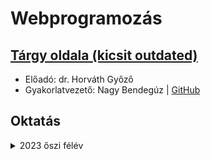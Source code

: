 # Webprogramozás

## [Tárgy oldala (kicsit outdated)](http://webprogramozas.inf.elte.hu/#!/subjects/webprog-pti)

- Előadó: dr. Horváth Győző
- Gyakorlatvezető: Nagy Bendegúz | [GitHub](https://github.com/nagybrandy)

## Oktatás
<details>
    <summary>2023 őszi félév</summary>

- Nappali 2-es kurzus | [GitHub](https://github.com/Valentinusz/webprog-2023-24-1-2)
- Nappali 5-ös kurzus | [GitHub](https://github.com/Valentinusz/webprog-2023-24-1-5)

</details>
